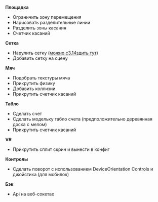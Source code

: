 **Площадка**
- Ограничить зону перемещения
- Нарисовать разделительные линии
- Разделить зоны касания
- Счетчик касаний

**Сетка**
- Нарулить сетку ([можно с3.14здить тут](https://threejs.org/examples/#webgl_animation_cloth))
- Добавить сетку на сцену

**Мяч**
- Подобрать текстуры мяча
- Прикрутить физику
- Добавить коллизии
- Прикрутить счетчик касаний

**Табло**
- Сделать счет
- Сделать модельку табло счета (предположительно деревянная доска с мелом)
- Прикрутить счетчик касаний

**VR**
- Прикрутить сплит скрин и вынести в конфиг

**Контролы**
- Сделать поворот с использованием DeviceOrientation Controls и джойстика
(для мобилок)

**Бэк**
- Api на веб-сокетах